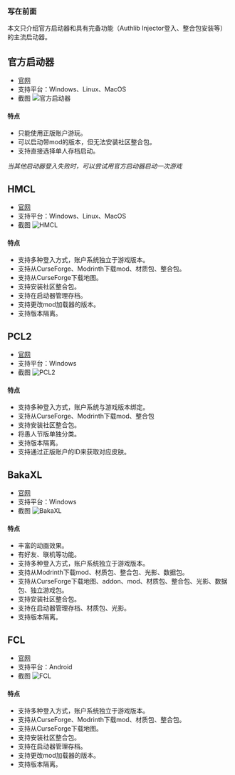 ### 写在前面
 
本文只介绍官方启动器和具有完备功能（Authlib Injector登入、整合包安装等）的主流启动器。

## 官方启动器

- [官网](https://www.minecraft.net/)
- 支持平台：Windows、Linux、MacOS
- 截图
![官方启动器](https://pic.imgdb.cn/item/6725c8a9d29ded1a8c67ed15.png)

#### 特点

- 只能使用正版账户游玩。
- 可以启动带mod的版本，但无法安装社区整合包。
- 支持直接选择单人存档启动。

*当其他启动器登入失败时，可以尝试用官方启动器启动一次游戏*

## HMCL

- [官网](https://hmcl.huangyuhui.net/)
- 支持平台：Windows、Linux、MacOS
- 截图
![HMCL](https://pic.imgdb.cn/item/6725c7fad29ded1a8c676f1e.png)

#### 特点

- 支持多种登入方式，账户系统独立于游戏版本。
- 支持从CurseForge、Modrinth下载mod、材质包、整合包。
- 支持从CurseForge下载地图。
- 支持安装社区整合包。
- 支持在启动器管理存档。
- 支持更改mod加载器的版本。
- 支持版本隔离。

## PCL2

- [官网](https://github.com/Hex-Dragon/PCL2)
- 支持平台：Windows
- 截图
![PCL2](https://pic.imgdb.cn/item/6725c853d29ded1a8c67b166.png)

#### 特点

- 支持多种登入方式，账户系统与游戏版本绑定。
- 支持从CurseForge、Modrinth下载mod、整合包
- 支持安装社区整合包。
- 将愚人节版单独分类。
- 支持版本隔离。
- 支持通过正版账户的ID来获取对应皮肤。

## BakaXL

- [官网](https://www.bakaxl.com/)
- 支持平台：Windows
- 截图
![BakaXL](https://pic.imgdb.cn/item/6725c6e6d29ded1a8c66956d.png)

#### 特点

- 丰富的动画效果。
- 有好友、联机等功能。
- 支持多种登入方式，账户系统独立于游戏版本。
- 支持从Modrinth下载mod、材质包、整合包、光影、数据包。
- 支持从CurseForge下载地图、addon、mod、材质包、整合包、光影、数据包、独立游戏包。
- 支持安装社区整合包。
- 支持在启动器管理存档、材质包、光影。
- 支持版本隔离。

## FCL

- [官网](https://fcl-team.github.io/)
- 支持平台：Android
- 截图
![FCL](https://pic.imgdb.cn/item/6725c7fad29ded1a8c676f05.png)

#### 特点

- 支持多种登入方式，账户系统独立于游戏版本。
- 支持从CurseForge、Modrinth下载mod、材质包、整合包。
- 支持从CurseForge下载地图。
- 支持安装社区整合包。
- 支持在启动器管理存档。
- 支持更改mod加载器的版本。
- 支持版本隔离。